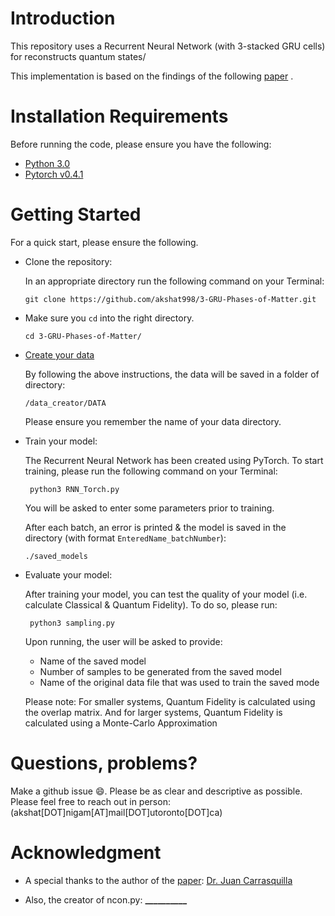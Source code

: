 # Introduction

This repository uses a Recurrent Neural Network (with 3-stacked GRU cells) for reconstructs quantum states/

This implementation is based on the findings of the following [paper](https://arxiv.org/abs/1810.10584) .

# Installation Requirements

Before running the code, please ensure you have the following:

- [Python 3.0](https://www.python.org/download/releases/3.0/)
- [Pytorch v0.4.1](https://pytorch.org/)

# Getting Started

For a quick start, please ensure the following.

- Clone the repository:

  In an appropriate directory run the following command on your Terminal:

  `git clone https://github.com/akshat998/3-GRU-Phases-of-Matter.git`

- Make sure you `cd` into the right directory.

  `cd 3-GRU-Phases-of-Matter/`

- [Create your data](https://github.com/akshat998/3-GRU-Phases-of-Matter/tree/master/data_creator)

  By following the above instructions, the data will be saved in a folder of directory:

  `/data_creator/DATA`

  Please ensure you remember the name of your data directory.

- Train your model:

  The Recurrent Neural Network has been created using PyTorch. To start training,
  please run the following command on your Terminal:

  ` python3 RNN_Torch.py`

  You will be asked to enter some parameters prior to training.

  After each batch, an error is printed & the model is saved in the directory (with format `EnteredName_batchNumber`):

   `./saved_models`

- Evaluate your model:

  After training your model, you can test the quality of your model (i.e. calculate Classical & Quantum Fidelity). To do so, please run:

  ` python3 sampling.py`

  Upon running, the user will be asked to provide:
  * Name of the saved model
  * Number of samples to be generated from the saved model
  * Name of the original data file that was used to train the saved mode

  Please note:
  For smaller systems, Quantum Fidelity is calculated using the overlap matrix.
  And for larger systems, Quantum Fidelity is calculated using a Monte-Carlo Approximation

# Questions, problems?

Make a github issue 😄. Please be as clear and descriptive as possible. Please feel free to reach
out in person: (akshat[DOT]nigam[AT]mail[DOT]utoronto[DOT]ca)

# Acknowledgment
* A special thanks to the author of the [paper](https://arxiv.org/abs/1810.10584): [Dr. Juan Carrasquilla](https://vectorinstitute.ai/team/juan-felipe-carrasquilla/)

* Also, the creator of ncon.py: **__________**
